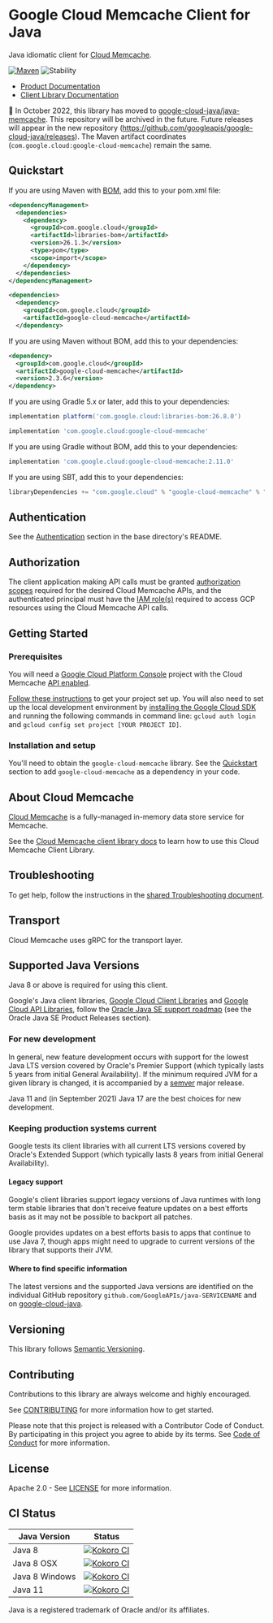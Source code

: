 # Google Cloud Memcache Client for Java

Java idiomatic client for [Cloud Memcache][product-docs].

[![Maven][maven-version-image]][maven-version-link]
![Stability][stability-image]

- [Product Documentation][product-docs]
- [Client Library Documentation][javadocs]


:bus: In October 2022, this library has moved to
[google-cloud-java/java-memcache](
https://github.com/googleapis/google-cloud-java/tree/main/java-memcache).
This repository will be archived in the future.
Future releases will appear in the new repository (https://github.com/googleapis/google-cloud-java/releases).
The Maven artifact coordinates (`com.google.cloud:google-cloud-memcache`) remain the same.

## Quickstart

If you are using Maven with [BOM][libraries-bom], add this to your pom.xml file:

```xml
<dependencyManagement>
  <dependencies>
    <dependency>
      <groupId>com.google.cloud</groupId>
      <artifactId>libraries-bom</artifactId>
      <version>26.1.3</version>
      <type>pom</type>
      <scope>import</scope>
    </dependency>
  </dependencies>
</dependencyManagement>

<dependencies>
  <dependency>
    <groupId>com.google.cloud</groupId>
    <artifactId>google-cloud-memcache</artifactId>
  </dependency>

```

If you are using Maven without BOM, add this to your dependencies:


```xml
<dependency>
  <groupId>com.google.cloud</groupId>
  <artifactId>google-cloud-memcache</artifactId>
  <version>2.3.6</version>
</dependency>

```

If you are using Gradle 5.x or later, add this to your dependencies:

```Groovy
implementation platform('com.google.cloud:libraries-bom:26.8.0')

implementation 'com.google.cloud:google-cloud-memcache'
```
If you are using Gradle without BOM, add this to your dependencies:

```Groovy
implementation 'com.google.cloud:google-cloud-memcache:2.11.0'
```

If you are using SBT, add this to your dependencies:

```Scala
libraryDependencies += "com.google.cloud" % "google-cloud-memcache" % "2.11.0"
```

## Authentication

See the [Authentication][authentication] section in the base directory's README.

## Authorization

The client application making API calls must be granted [authorization scopes][auth-scopes] required for the desired Cloud Memcache APIs, and the authenticated principal must have the [IAM role(s)][predefined-iam-roles] required to access GCP resources using the Cloud Memcache API calls.

## Getting Started

### Prerequisites

You will need a [Google Cloud Platform Console][developer-console] project with the Cloud Memcache [API enabled][enable-api].

[Follow these instructions][create-project] to get your project set up. You will also need to set up the local development environment by
[installing the Google Cloud SDK][cloud-sdk] and running the following commands in command line:
`gcloud auth login` and `gcloud config set project [YOUR PROJECT ID]`.

### Installation and setup

You'll need to obtain the `google-cloud-memcache` library.  See the [Quickstart](#quickstart) section
to add `google-cloud-memcache` as a dependency in your code.

## About Cloud Memcache


[Cloud Memcache][product-docs] is a fully-managed in-memory data store service for Memcache.

See the [Cloud Memcache client library docs][javadocs] to learn how to
use this Cloud Memcache Client Library.






## Troubleshooting

To get help, follow the instructions in the [shared Troubleshooting document][troubleshooting].

## Transport

Cloud Memcache uses gRPC for the transport layer.

## Supported Java Versions

Java 8 or above is required for using this client.

Google's Java client libraries,
[Google Cloud Client Libraries][cloudlibs]
and
[Google Cloud API Libraries][apilibs],
follow the
[Oracle Java SE support roadmap][oracle]
(see the Oracle Java SE Product Releases section).

### For new development

In general, new feature development occurs with support for the lowest Java
LTS version covered by  Oracle's Premier Support (which typically lasts 5 years
from initial General Availability). If the minimum required JVM for a given
library is changed, it is accompanied by a [semver][semver] major release.

Java 11 and (in September 2021) Java 17 are the best choices for new
development.

### Keeping production systems current

Google tests its client libraries with all current LTS versions covered by
Oracle's Extended Support (which typically lasts 8 years from initial
General Availability).

#### Legacy support

Google's client libraries support legacy versions of Java runtimes with long
term stable libraries that don't receive feature updates on a best efforts basis
as it may not be possible to backport all patches.

Google provides updates on a best efforts basis to apps that continue to use
Java 7, though apps might need to upgrade to current versions of the library
that supports their JVM.

#### Where to find specific information

The latest versions and the supported Java versions are identified on
the individual GitHub repository `github.com/GoogleAPIs/java-SERVICENAME`
and on [google-cloud-java][g-c-j].

## Versioning


This library follows [Semantic Versioning](http://semver.org/).



## Contributing


Contributions to this library are always welcome and highly encouraged.

See [CONTRIBUTING][contributing] for more information how to get started.

Please note that this project is released with a Contributor Code of Conduct. By participating in
this project you agree to abide by its terms. See [Code of Conduct][code-of-conduct] for more
information.


## License

Apache 2.0 - See [LICENSE][license] for more information.

## CI Status

Java Version | Status
------------ | ------
Java 8 | [![Kokoro CI][kokoro-badge-image-2]][kokoro-badge-link-2]
Java 8 OSX | [![Kokoro CI][kokoro-badge-image-3]][kokoro-badge-link-3]
Java 8 Windows | [![Kokoro CI][kokoro-badge-image-4]][kokoro-badge-link-4]
Java 11 | [![Kokoro CI][kokoro-badge-image-5]][kokoro-badge-link-5]

Java is a registered trademark of Oracle and/or its affiliates.

[product-docs]: https://cloud.google.com/memorystore/
[javadocs]: https://cloud.google.com/java/docs/reference/google-cloud-memcache/latest/history
[kokoro-badge-image-1]: http://storage.googleapis.com/cloud-devrel-public/java/badges/java-memcache/java7.svg
[kokoro-badge-link-1]: http://storage.googleapis.com/cloud-devrel-public/java/badges/java-memcache/java7.html
[kokoro-badge-image-2]: http://storage.googleapis.com/cloud-devrel-public/java/badges/java-memcache/java8.svg
[kokoro-badge-link-2]: http://storage.googleapis.com/cloud-devrel-public/java/badges/java-memcache/java8.html
[kokoro-badge-image-3]: http://storage.googleapis.com/cloud-devrel-public/java/badges/java-memcache/java8-osx.svg
[kokoro-badge-link-3]: http://storage.googleapis.com/cloud-devrel-public/java/badges/java-memcache/java8-osx.html
[kokoro-badge-image-4]: http://storage.googleapis.com/cloud-devrel-public/java/badges/java-memcache/java8-win.svg
[kokoro-badge-link-4]: http://storage.googleapis.com/cloud-devrel-public/java/badges/java-memcache/java8-win.html
[kokoro-badge-image-5]: http://storage.googleapis.com/cloud-devrel-public/java/badges/java-memcache/java11.svg
[kokoro-badge-link-5]: http://storage.googleapis.com/cloud-devrel-public/java/badges/java-memcache/java11.html
[stability-image]: https://img.shields.io/badge/stability-stable-green
[maven-version-image]: https://img.shields.io/maven-central/v/com.google.cloud/google-cloud-memcache.svg
[maven-version-link]: https://search.maven.org/search?q=g:com.google.cloud%20AND%20a:google-cloud-memcache&core=gav
[authentication]: https://github.com/googleapis/google-cloud-java#authentication
[auth-scopes]: https://developers.google.com/identity/protocols/oauth2/scopes
[predefined-iam-roles]: https://cloud.google.com/iam/docs/understanding-roles#predefined_roles
[iam-policy]: https://cloud.google.com/iam/docs/overview#cloud-iam-policy
[developer-console]: https://console.developers.google.com/
[create-project]: https://cloud.google.com/resource-manager/docs/creating-managing-projects
[cloud-sdk]: https://cloud.google.com/sdk/
[troubleshooting]: https://github.com/googleapis/google-cloud-common/blob/main/troubleshooting/readme.md#troubleshooting
[contributing]: https://github.com/googleapis/java-memcache/blob/main/CONTRIBUTING.md
[code-of-conduct]: https://github.com/googleapis/java-memcache/blob/main/CODE_OF_CONDUCT.md#contributor-code-of-conduct
[license]: https://github.com/googleapis/java-memcache/blob/main/LICENSE

[enable-api]: https://console.cloud.google.com/flows/enableapi?apiid=memcache.googleapis.com
[libraries-bom]: https://github.com/GoogleCloudPlatform/cloud-opensource-java/wiki/The-Google-Cloud-Platform-Libraries-BOM
[shell_img]: https://gstatic.com/cloudssh/images/open-btn.png

[semver]: https://semver.org/
[cloudlibs]: https://cloud.google.com/apis/docs/client-libraries-explained
[apilibs]: https://cloud.google.com/apis/docs/client-libraries-explained#google_api_client_libraries
[oracle]: https://www.oracle.com/java/technologies/java-se-support-roadmap.html
[g-c-j]: http://github.com/googleapis/google-cloud-java

